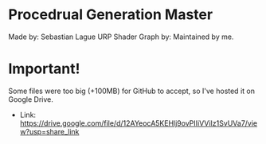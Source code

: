 # Procedrual Generation Master
Made by: Sebastian Lague
URP Shader Graph by: 
Maintained by me.


# Important!
Some files were too big (+100MB) for GitHub to accept, so I've hosted it on Google Drive.
* Link: https://drive.google.com/file/d/12AYeocA5KEHlj9ovPIIiVViIz1SvUVa7/view?usp=share_link